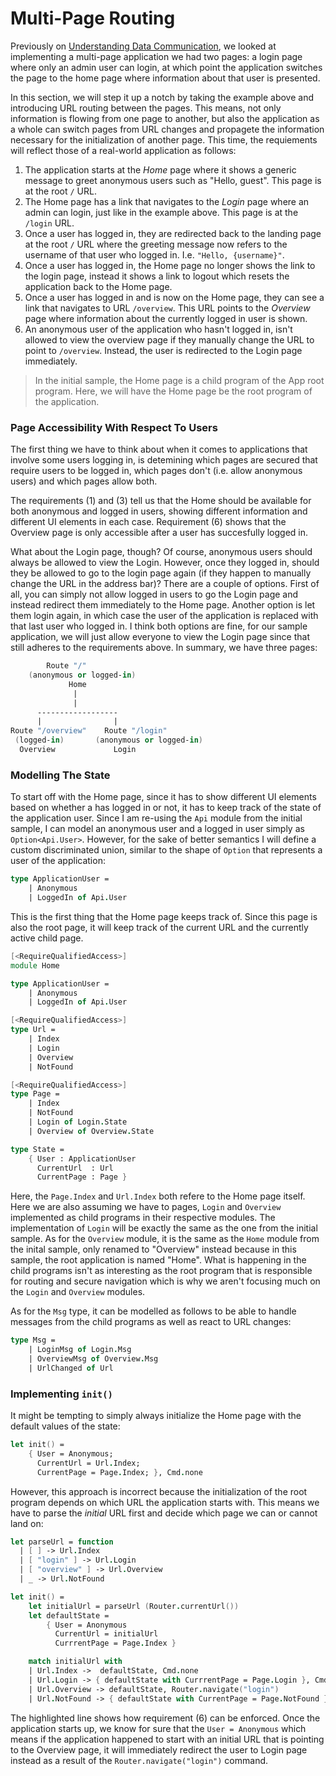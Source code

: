 # Multi-Page Routing

Previously on [Understanding Data Communication](understanding-data-communication), we looked at implementing a multi-page application we had two pages: a login page where only an admin user can login, at which point the application switches the page to the home page where information about that user is presented.

<div style="width:100%">
  <div style="margin: 0 auto; width:50%;">
    <resolved-image source="/images/scaling/admin-logout.gif" />
  </div>
</div>

In this section, we will step it up a notch by taking the example above and introducing URL routing between the pages. This means, not only information is flowing from one page to another, but also the application as a whole can switch pages from URL changes and propagete the information necessary for the initialization of another page. This time, the requiements will reflect those of a real-world application as follows:
 1. The application starts at the *Home* page where it shows a generic message to greet anonymous users such as "Hello, guest". This page is at the root `/` URL.
 2. The Home page has a link that navigates to the *Login* page where an admin can login, just like in the example above. This page is at the `/login` URL.
 3. Once a user has logged in, they are redirected back to the landing page at the root `/` URL where the greeting message now refers to the username of that user who logged in. I.e. `"Hello, {username}"`.
 4. Once a user has logged in, the Home page no longer shows the link to the login page, instead it shows a link to logout which resets the application back to the Home page.
 5. Once a user has logged in and is now on the Home page, they can see a link that navigates to URL `/overview`. This URL points to the *Overview* page where information about the currently logged in user is shown.
 6. An anonymous user of the application who hasn't logged in, isn't allowed to view the overview page if they manually change the URL to point to `/overview`. Instead, the user is redirected to the Login page immediately.

> In the initial sample, the Home page is a child program of the App root program. Here, we will have the Home page be the root program of the application.

### Page Accessibility With Respect To Users

The first thing we have to think about when it comes to applications that involve some users logging in, is detemining which pages are secured that require users to be logged in, which pages don't (i.e. allow anonymous users) and which pages allow both.

The requirements (1) and (3) tell us that the Home should be available for both anonymous and logged in users, showing different information and different UI elements in each case. Requirement (6) shows that the Overview page is only accessible after a user has succesfully logged in.

What about the Login page, though? Of course, anonymous users should always be allowed to view the Login. However, once they logged in, should they be allowed to go to the login page again (if they happen to manually change the URL in the address bar)? There are a couple of options. First of all, you can simply not allow logged in users to go the Login page and instead redirect them immediately to the Home page. Another option is let them login again, in which case the user of the application is replaced with that last user who logged in. I think both options are fine, for our sample application, we will just allow everyone to view the Login page since that still adheres to the requirements above. In summary, we have three pages:
```fsharp
        Route "/"
    (anonymous or logged-in)
             Home
              |
              |
      ------------------
      |                |
Route "/overview"    Route "/login"
 (logged-in)       (anonymous or logged-in)
  Overview             Login
```
### Modelling The State

To start off with the Home page, since it has to show different UI elements based on whether a has logged in or not, it has to keep track of the state of the application user. Since I am re-using the `Api` module from the initial sample, I can model an anonymous user and a logged in user simply as `Option<Api.User>`. However, for the sake of better semantics I will define a custom discriminated union, similar to the shape of `Option` that represents a user of the application:
```fsharp
type ApplicationUser =
    | Anonymous
    | LoggedIn of Api.User
```
This is the first thing that the Home page keeps track of. Since this page is also the root page, it will keep track of the current URL and the currently active child page.

```fsharp
[<RequireQualifiedAccess>]
module Home

type ApplicationUser =
    | Anonymous
    | LoggedIn of Api.User

[<RequireQualifiedAccess>]
type Url =
    | Index
    | Login
    | Overview
    | NotFound

[<RequireQualifiedAccess>]
type Page =
    | Index
    | NotFound
    | Login of Login.State
    | Overview of Overview.State

type State =
    { User : ApplicationUser
      CurrentUrl  : Url
      CurrentPage : Page }
```
Here, the `Page.Index` and `Url.Index` both refere to the Home page itself. Here we are also assuming we have to pages, `Login` and `Overview` implemented as child programs in their respective modules. The implementation of `Login` will be exactly the same as the one from the initial sample. As for the `Overview` module, it is the same as the `Home` module from the inital sample, only renamed to "Overview" instead because in this sample, the root application is named "Home". What is happening in the child programs isn't as interesting as the root program that is responsible for routing and secure navigation which is why we aren't focusing much on the `Login` and `Overview` modules.

As for the `Msg` type, it can be modelled as follows to be able to handle messages from the child programs as well as react to URL changes:
```fsharp
type Msg =
    | LoginMsg of Login.Msg
    | OverviewMsg of Overview.Msg
    | UrlChanged of Url
```
### Implementing `init()`
It might be tempting to simply always initialize the Home page with the default values of the state:
```fsharp
let init() =
    { User = Anonymous;
      CurrentUrl = Url.Index;
      CurrentPage = Page.Index; }, Cmd.none
```
However, this approach is incorrect because the initialization of the root program depends on which URL the application starts with. This means we have to parse the *initial* URL first and decide which page we can or cannot land on:
```fsharp {highlight: [17]}
let parseUrl = function
  | [ ] -> Url.Index
  | [ "login" ] -> Url.Login
  | [ "overview" ] -> Url.Overview
  | _ -> Url.NotFound

let init() =
    let initialUrl = parseUrl (Router.currentUrl())
    let defaultState =
        { User = Anonymous
          CurrentUrl = initialUrl
          CurrrentPage = Page.Index }

    match initialUrl with
    | Url.Index ->  defaultState, Cmd.none
    | Url.Login -> { defaultState with CurrrentPage = Page.Login }, Cmd.none
    | Url.Overview -> defaultState, Router.navigate("login")
    | Url.NotFound -> { defaultState with CurrentPage = Page.NotFound }, Cmd.none
```
The highlighted line shows how requirement (6) can be enforced. Once the application starts up, we know for sure that the `User = Anonymous` which means if the application happened to start with an initial URL that is pointing to the Overview page, it will immediately redirect the user to Login page instead as a result of the `Router.navigate("login")` command.